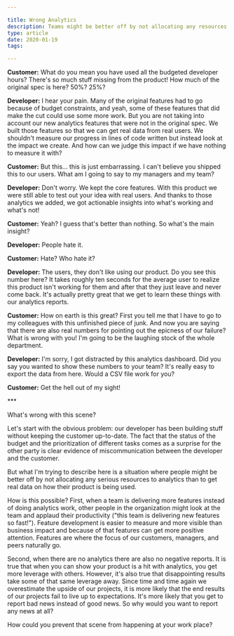 ```yaml
---

title: Wrong Analytics
description: Teams might be better off by not allocating any resources to analytics than to get real data on how their product is being used.
type: article
date: 2020-01-19
tags:

---
```


**Customer:** What do you mean you have used all the budgeted developer hours? There's so much stuff missing from the product! How much of the original spec is here? 50%? 25%?

**Developer:** I hear your pain. Many of the original features had to go because of budget constraints, and yeah, some of these features that did make the cut could use some more work. But you are not taking into account our new analytics features that were not in the original spec. We built those features so that we can get real data from real users. We shouldn't measure our progress in lines of code written but instead look at the impact we create. And how can we judge this impact if we have nothing to measure it with?

**Customer:** But this... this is just embarrassing. I can't believe you shipped this to our users. What am I going to say to my managers and my team?

**Developer:** Don't worry. We kept the core features. With this product we were still able to test out your idea with real users. And thanks to those analytics we added, we got actionable insights into what's working and what's not!

**Customer:** Yeah? I guess that's better than nothing. So what's the main insight?

**Developer:** People hate it.

**Customer:** Hate? Who hate it?

**Developer:** The users, they don't like using our product. Do you see this number here? It takes roughly ten seconds for the average user to realize this product isn't working for them and after that they just leave and never come back. It's actually pretty great that we get to learn these things with our analytics reports.

**Customer:** How on earth is this great? First you tell me that I have to go to my colleagues with this unfinished piece of junk. And now you are saying that there are also real numbers for pointing out the epicness of our failure? What is wrong with you! I'm going to be the laughing stock of the whole department.

**Developer:** I'm sorry, I got distracted by this analytics dashboard. Did you say you wanted to show these numbers to your team? It's really easy to export the data from here. Would a CSV file work for you?

**Customer:** Get the hell out of my sight!

\*\*\*

What's wrong with this scene?

Let's start with the obvious problem: our developer has been building stuff without keeping the customer up-to-date. The fact that the status of the budget and the prioritization of different tasks comes as a surprise for the other party is clear evidence of miscommunication between the developer and the customer.

But what I'm trying to describe here is a situation where people might be better off by not allocating any serious resources to analytics than to get real data on how their product is being used.

How is this possible? First, when a team is delivering more features instead of doing analytics work, other people in the organization might look at the team and applaud their productivity ("this team is delivering new features so fast!"). Feature development is easier to measure and more visible than business impact and because of that features can get more positive attention. Features are where the focus of our customers, managers, and peers naturally go.

Second, when there are no analytics there are also no negative reports. It is true that when you can show your product is a hit with analytics, you get more leverage with others. However, it's also true that disappointing results take some of that same leverage away. Since time and time again we overestimate the upside of our projects, it is more likely that the end results of our projects fail to live up to expectations. It's more likely that you get to report bad news instead of good news. So why would you want to report any news at all?

How could you prevent that scene from happening at your work place?

